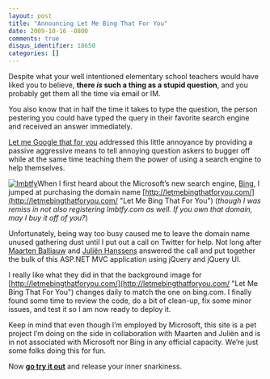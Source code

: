 ```yaml
---
layout: post
title: "Announcing Let Me Bing That For You"
date: 2009-10-16 -0800
comments: true
disqus_identifier: 18650
categories: []
---
```

Despite what your well intentioned elementary school teachers would have
liked you to believe, **there *is* such a thing as a stupid question**,
and you probably get them all the time via email or IM.

You also know that in half the time it takes to type the question, the
person pestering you could have typed the query in their favorite search
engine and received an answer immediately.

[Let me Google that for
you](http://lmgtfy.com/ "Let Me Google That For You") addressed this
little annoyance by providing a passive aggressive means to tell
annoying question askers to bugger off while at the same time teaching
them the power of using a search engine to help themselves.

[![lmbtfy](http://haacked.com/images/haacked_com/WindowsLiveWriter/AnnouncingLetMeBingThatForYou_D717/lmbtfy_thumb.png "lmbtfy")](http://haacked.com/images/haacked_com/WindowsLiveWriter/AnnouncingLetMeBingThatForYou_D717/lmbtfy_2.png)When
I first heard about the Microsoft’s new search engine,
[Bing](http://bing.com/ "Bing"), I jumped at purchasing the domain name
[http://letmebingthatforyou.com/](http://letmebingthatforyou.com/ "Let Me Bing That For You")
(*though I was remiss in not also registering lmbtfy.com as well. If you
own that domain, may I buy it off of you?*)

Unfortunately, being way too busy caused me to leave the domain name
unused gathering dust until I put out a call on Twitter for help. Not
long after [Maarten
Balliauw](http://blog.maartenballiauw.be/ "Maarten's Blog") and [Juliën
Hanssens](http://hanssens.org/ "JHannsen's blog") answered the call and
put together the bulk of this ASP.NET MVC application using jQuery and
jQuery UI.

I really like what they did in that the background image for
[http://letmebingthatforyou.com/](http://letmebingthatforyou.com/ "Let Me Bing That For You")
changes daily to match the one on bing.com. I finally found some time to
review the code, do a bit of clean-up, fix some minor issues, and test
it so I am now ready to deploy it.

Keep in mind that even though I’m employed by Microsoft, this site is a
pet project I’m doing on the side in collaboration with Maarten and
Juliën and is in not associated with Microsoft nor Bing in any official
capacity. We’re just some folks doing this for fun.

Now [**go try it
out**](http://letmebingthatforyou.com/ "Let Me Bing That For You") and
release your inner snarkiness.


